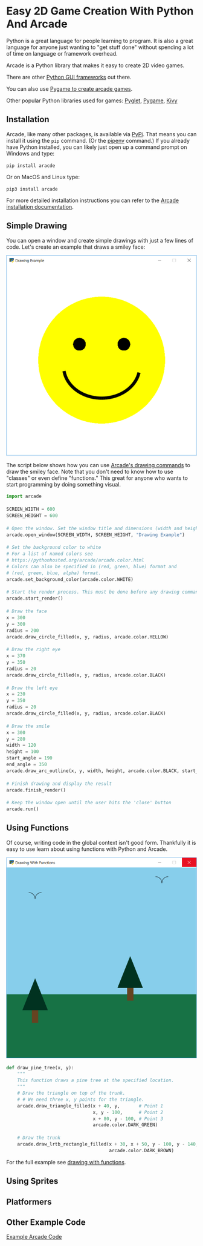 Easy 2D Game Creation With Python And Arcade
===

Python is a great language for people learning to program. It is also a great 
language for anyone just wanting to "get stuff done" without spending a lot of 
time on language or framework overhead.

Arcade is a Python library that makes it easy to create 2D video games.  

There are other [Python GUI frameworks](https://opensource.com/resources/python/gui-frameworks)
out there. 

You can also use [Pygame to create arcade games](http://ProgramArcadeGames.com).

Other popular Python libraries used for games:
[Pyglet](https://bitbucket.org/pyglet/pyglet/wiki/Home), 
[Pygame](https://www.pygame.org), [Kivy](https://kivy.org)

Installation
---

Arcade, like many other packages, is available via 
[PyPi](https://pypi.python.org/pypi). That means you can install it using the 
`pip` command. 
(Or the [pipenv](https://opensource.com/article/18/2/why-python-devs-should-use-pipenv) command.)
If you already have Python installed, you can likely just open
up a command prompt on Windows and type:

`pip install aracde`

Or on MacOS and Linux type:

`pip3 install arcade`

For more detailed installation instructions you can refer to the 
[Arcade installation documentation](http://arcade.academy/installation.html).

Simple Drawing
---

You can open a window and create simple drawings with just a few lines of code.
Let's create an example that draws a smiley face:

![Smiley Face](smiley_face.png)

The script below shows how you can use 
[Arcade's drawing commands](http://arcade.academy/quick_index.html#drawing-module)
to draw the smiley face. Note that you don't need to know how to use "classes"
or even define "functions." This great for anyone who wants to start programming
by doing something visual.

```python
import arcade

SCREEN_WIDTH = 600
SCREEN_HEIGHT = 600

# Open the window. Set the window title and dimensions (width and height)
arcade.open_window(SCREEN_WIDTH, SCREEN_HEIGHT, "Drawing Example")

# Set the background color to white
# For a list of named colors see
# https://pythonhosted.org/arcade/arcade.color.html
# Colors can also be specified in (red, green, blue) format and
# (red, green, blue, alpha) format.
arcade.set_background_color(arcade.color.WHITE)

# Start the render process. This must be done before any drawing commands.
arcade.start_render()

# Draw the face
x = 300
y = 300
radius = 200
arcade.draw_circle_filled(x, y, radius, arcade.color.YELLOW)

# Draw the right eye
x = 370
y = 350
radius = 20
arcade.draw_circle_filled(x, y, radius, arcade.color.BLACK)

# Draw the left eye
x = 230
y = 350
radius = 20
arcade.draw_circle_filled(x, y, radius, arcade.color.BLACK)

# Draw the smile
x = 300
y = 280
width = 120
height = 100
start_angle = 190
end_angle = 350
arcade.draw_arc_outline(x, y, width, height, arcade.color.BLACK, start_angle, end_angle, 10)

# Finish drawing and display the result
arcade.finish_render()

# Keep the window open until the user hits the 'close' button
arcade.run()
```

Using Functions
---

Of course, writing code in the global context isn't good form. Thankfully it
is easy to use learn about using functions with Python and Arcade.

![Classes and Functions](classes_and_functions.png)

```python
def draw_pine_tree(x, y):
    """
    This function draws a pine tree at the specified location.
    """
    # Draw the triangle on top of the trunk.
    # # We need three x, y points for the triangle.
    arcade.draw_triangle_filled(x + 40, y,       # Point 1
                                x, y - 100,      # Point 2
                                x + 80, y - 100, # Point 3
                                arcade.color.DARK_GREEN)

    # Draw the trunk
    arcade.draw_lrtb_rectangle_filled(x + 30, x + 50, y - 100, y - 140,
                                      arcade.color.DARK_BROWN)
```

For the full example see [drawing with functions](http://arcade.academy/examples/drawing_with_functions.html).

Using Sprites
---

Platformers
---


Other Example Code
---

[Example Arcade Code](http://arcade.academy/examples/index.html)